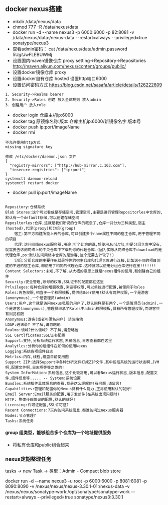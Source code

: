 ## docker nexus搭建
* mkdir /data/nexus/data
* chmod 777 -R /data/nexus/data
* docker run -d --name nexus3 -p 6000:6000 -p 82:8081 -v /data/nexus/data:/nexus-data --restart=always --privileged=true sonatype/nexus3
* 查看admin密码： cat /data/nexus/data/admin.password   5U$gtJ$wFLEBUWMj
* 设置国内maven镜像仓库 proxy setting->Repository->Repositories http://maven.aliyun.com/nexus/content/groups/public/
* 设置docker镜像仓库 proxy
* 设置docker自有仓库 hosted 设置http端口6000
* 设置访问密码方式  https://blog.csdn.net/sasafa/article/details/126222609
```
1. Security->Realms bearer
2. Security->Roles 创建 放入全部规则 放入admin
3. 创建用户 放入role
```
* docker login 仓库主机ip:6000
* docker tag 原镜像名称:版本 仓库主机ip:6000/新镜像名字:版本号
* docker push ip:port/imageName
* docker rmi 
```
不允许使用http方式
missing signature key

修改 /etc/docker/daemon.json 文件
{
  "registry-mirrors": ["http://hub-mirror.c.163.com"],
  "insecure-registries": ["ip:port"]
}
systemctl daemon-reload
systemctl restart docker 
```
* docker pull ip:port/imageName

```

Repository:仓储系统
Blob Stores:这个可以看成是存储空间,管理空间,主要是进行管理Repositorles中仓库的,默认有一个default存储,可以创建存储空间
Reposltorles:仓库,这就是我们所说的仓库的概念了,仓库一共分为三种类型,宿主(hosted),代理(proxy)和分组(group)
    宿主:第三方构建所能上传的仓库,可以创建多个name属性不同的宿主仓库,用于管理不同的项目
    代理:访问网络nexus服务器,用途:打个比方的说,想使用Junit包,但是分组仓库中没有,就需要去访问网络上的中央仓库中下载到你的代理仓库.(因为实际从网络仓库中download的是代理仓库,ps:默认访问网络中仓库的是游客,这个无需去计较了!)
    分组:分组仓库的主要作用就是将你的宿主仓库和代理仓库进行连接,比如说不同的项目创建的不通的宿主仓库,却使用了相同的代理仓库.这种就可以使用分组仓库进行连接!!!!!!!
Content Selectors:未知,不了解.从大概的意思上就是nexus组件的使用,和创建自己的组件
Security:安全管理,账号的权限,SSL证书的配置都在这里
Prlvileges:每种仓库的增删改查,浏览等权限,可以单独进行配置,被使用于Roles
Roles:角色权限,相当于一个权限模板,提供给User使用!默认有两种权限,一个是游客(anonymous),一个是管理员(admin)
Users:用户,这个就是访问nexus私服的用户了,默认同样是有两个,一个是管理员(admin),一个是游客(anonymous),管理员继承了Roles中admin权限模板,具有所有管理权限,而游客只有浏览权限
Anonymous:游客(或者叫匿名用户) 请忽略他
LDAP:通讯录? 不了解,请忽略他
Realms:领域?什么领域? 不了解,请忽略他
SSL Certlficates:SSL证书配置
Support:支持,分析系统运行状态,系统信息,日志查看都在这里
Analytlcs:分析你的组组件在如何的使用Nexus
Logging:系统各项组件日志
Metrlcs:内存,线程,磁盘目前使用图
Support ZIP:选择Support中各种分析文件打成ZIP文件,其中包括系统的运行状态啊,JVM啊,配置文件啊,日志啊等等之类的!
System InforMation:系统信息,这个比较常用,可以看Nexus运行状态,版本信息,配置文件,组件信息等..... -- System:系统设置
Bundles:系统插件具体信息的查看,我是这么理解的!有问题,请留言!
Capabilities:管理和配置你的Nexus具有什么能力,正常使用默认的就好!
Email Server:Email服务的配置,用于发邮件(在系统出现问题时)
HTTP: 整体传输协议的配置,默认的就好!
Licensing:许可证配置,SSL许可证?
Recent Connections:7天内访问系统信息,都谁访问过nexus服务器
Nodes:节点管理?
Tasks:系统任务

```

#### group 组类型，能够组合多个仓库为一个地址提供服务
* 将私有仓库和public组合起来


### nexus定期整理任务

tasks -> new Task -> 类型：Admin - Compact blob store

docker run -d --name nexus3 -u root -p 6000:6000 -p 8081:8081 -p 8090:8090 -v /nexus/nexus/nexus-3.30.1-01:/nexus-data -v /nexus/nexus/sonatype-work:/opt/sonatype/sonatype-work --restart=always --privileged=true sonatype/nexus3:3.30.1


